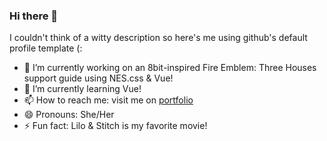 ### Hi there 👋 

I couldn't think of a witty description so here's me using github's default profile template (: 

- 🔭 I’m currently working on an 8bit-inspired Fire Emblem: Three Houses support guide using NES.css & Vue! 
- 🌱 I’m currently learning Vue!
- 📫 How to reach me: visit me on [portfolio](https://dalenapham.me)
- 😄 Pronouns: She/Her
- ⚡ Fun fact: Lilo & Stitch is my favorite movie! 
